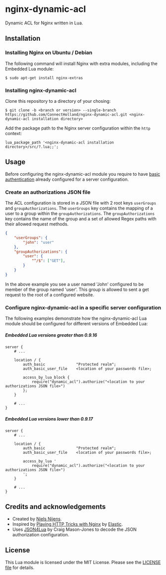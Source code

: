 # nginx-dynamic-acl
Dynamic ACL for Nginx written in Lua.

## Installation

### Installing Nginx on Ubuntu / Debian
The following command will install Nginx with extra modules, including the Embedded Lua module:
```
$ sudo apt-get install nginx-extras
```

### Installing nginx-dynamic-acl
Clone this repository to a directory of your chosing:
```
$ git clone -b <branch or version> --single-branch https://github.com/ConnectHolland/nginx-dynamic-acl.git <nginx-dynamic-acl installation directory>
```

Add the package path to the Nginx server configuration within the `http` context:
```
lua_package_path '<nginx-dynamic-acl installation directory>/src/?.lua;;';
```


## Usage
Before configuring the nginx-dynamic-acl module you require to have [basic authentication](http://nginx.org/en/docs/http/ngx_http_auth_basic_module.html) already configured for a server configuration.

### Create an authorizations JSON file
The ACL configuration is stored in a JSON file with 2 root keys `userGroups` and `groupAuthorizations`.
The `userGroups` key contains the mapping of a user to a group within the `groupAuthorizations`.
The `groupAuthorizations` key contains the name of the group and a set of allowed Regex paths with their allowed request methods.

``` json
{
    "userGroups": {
        "john": "user"
    },
    "groupAuthorizations": {
        "user": {
            "^/$": ["GET"],
        }
    }
}
```

In the above example you see a user named 'John' configured to be member of the group named 'user'.
This group is allowed to sent a get request to the root of a configured website.

### Configure nginx-dynamic-acl in a specific server configuration
The following examples demonstrate how the nginx-dynamic-acl Lua module should be configured for different versions of Embedded Lua:

##### Embedded Lua versions greater than 0.9.16

```
server {
    # ...

    location / {
        auth_basic              "Protected realm";
        auth_basic_user_file    <location of your passwords file>;

        access_by_lua_block {
            require("dynamic_acl").authorize("<location to your authorizations JSON file>")
        };
    }

    # ...
}
```


##### Embedded Lua versions lower than 0.9.17

```
server {
    # ...

    location / {
        auth_basic              "Protected realm";
        auth_basic_user_file    <location of your passwords file>;

        access_by_lua '
            require("dynamic_acl").authorize("<location to your authorizations JSON file>")
        ';
    }

    # ...
}
```


## Credits and acknowledgements
* Created by [Niels Nijens](http://github.com/niels-nijens).
* Inspired by [Playing HTTP Tricks with Nginx](https://www.elastic.co/blog/playing-http-tricks-nginx) by [Elastic](https://github.com/elastic).
* Uses [JSON4Lua](http://json.luaforge.net/) by Craig Mason-Jones to decode the JSON authorization configuration.


## License
This Lua module is licensed under the MIT License. Please see the [LICENSE file](LICENSE.md) for details.
